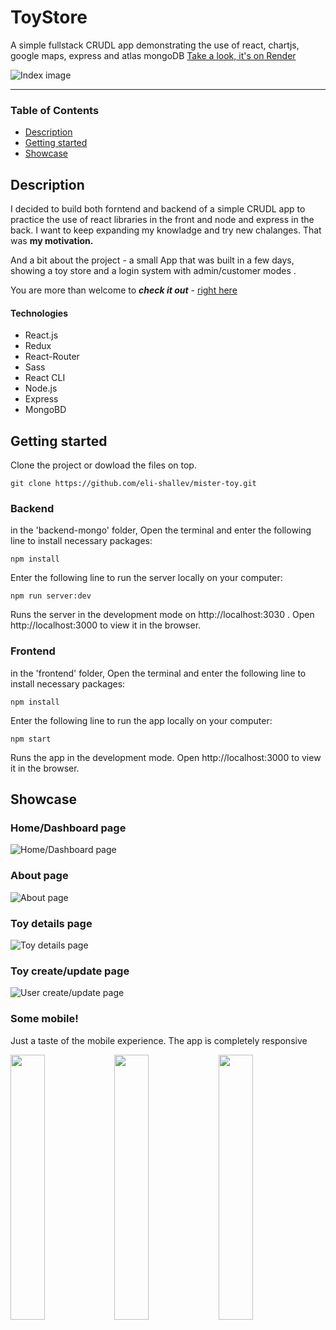 
# ToyStore
A simple fullstack CRUDL app demonstrating the use of react, chartjs, google maps, express and atlas mongoDB
[Take a look, it's on Render](https://toy-store-4ab2.onrender.com/#/ "Render link")

![Index image](https://raw.githubusercontent.com/eli-shallev/mister-toy/main/screenshots/index.png "Index image")
___

### Table of Contents
- [Description](#description)
- [Getting started](#getting-started)
- [Showcase](#showcase)

## Description
I decided to build both forntend and backend of a simple CRUDL app to practice the use of react libraries in the front and node and express in the back. I want to keep expanding my knowladge and try new chalanges. That was **my motivation.** 

And a bit about the project - a small App that was built in a few days, showing a toy store and a login system with admin/customer modes .

You are more than welcome to ***check it out*** - [right here](https://toy-store-4ab2.onrender.com/#/ "Render link")



#### Technologies

- React.js
- Redux
- React-Router
- Sass
- React CLI
- Node.js
- Express
- MongoBD

## Getting started
Clone the project or dowload the files on top.
```
git clone https://github.com/eli-shallev/mister-toy.git
```
### Backend
in the 'backend-mongo' folder, Open the terminal and enter the following line to install necessary packages:
```
npm install 
```
Enter the following line to run the server locally on your computer:
```
npm run server:dev
```
Runs the server in the development mode on http://localhost:3030 .
Open http://localhost:3000 to view it in the browser.

### Frontend
in the 'frontend' folder, Open the terminal and enter the following line to install necessary packages:
```
npm install 
```
Enter the following line to run the app locally on your computer:
```
npm start
```
Runs the app in the development mode.
Open http://localhost:3000 to view it in the browser.

## Showcase

### Home/Dashboard page

![Home/Dashboard page](https://raw.githubusercontent.com/eli-shallev/mister-toy/main/screenshots/Home.png "Home/Dashboard page")

### About page

![About page](https://raw.githubusercontent.com/eli-shallev/mister-toy/main/screenshots/about.png "About page")

### Toy details page

![Toy details page](https://raw.githubusercontent.com/eli-shallev/mister-toy/main/screenshots/details.png "Toy details page")

### Toy create/update page

![User create/update page](https://raw.githubusercontent.com/eli-shallev/mister-toy/main/screenshots/edit.png "User create/update page")

### Some mobile!
Just a taste of the mobile experience. The app is completely responsive

<img src="https://raw.githubusercontent.com/eli-shallev/watcher-app/main/screenshots/index-m.png" width="33%" style="float: left"/><img src="https://raw.githubusercontent.com/eli-shallev/watcher-app/main/screenshots/details-m.png" width="33%" style="float: left;"/><img src="https://raw.githubusercontent.com/eli-shallev/watcher-app/main/screenshots/edit-m.png" width="33%" style="float: left;"/>